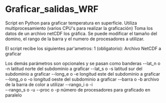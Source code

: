 # Graficar_salidas_WRF
Script en Python para graficar temperatura en superficie. Utiliza multiprocesamiento (varios CPU's para realizar la graficación) Toma los datos de un archivo netCDF los gráfica. Se puede modificar el tamaño del domino, el rango de la barra y el numero de procesadores a utilizar. 

El script recibe los siguientes par'ametros:
1 (obligatorio): Archivo NetCDF a graficar

Los demás parámetros  son opcionales y se pasan como banderas
--lat_n	 o  -n    latitud norte del subdominio a graficar
--lat_s  o  -s	  latitud sur del subdominio a graficar
--long_e o  -e    longitud este del subdominio a graficar
--long_o o  -o    longitud oeste del subdominio a graficar
--barra  o  -b  	archivo de la barra de color a utilizar
--rango_i	o -i	
--rango_s o -u
--proc   o  -p   	número de procesadores para graficado en paralelo
